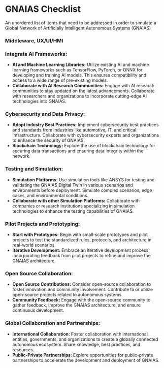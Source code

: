 # GNAIAS Checklist

An unordered list of items that need to be addressed in order to simulate a Global Network of Artificially Intelligent Autonomous Systems (GNAIAS)

### Middleware, UX/UI/HMI

### **Integrate AI Frameworks:**
   - **AI and Machine Learning Libraries:** Utilize existing AI and machine learning frameworks such as TensorFlow, PyTorch, or ONNX for developing and training AI models. This ensures compatibility and access to a wide range of pre-existing models.
   - **Collaborate with AI Research Communities:** Engage with AI research communities to stay updated on the latest advancements. Collaborate with researchers and organizations to incorporate cutting-edge AI technologies into GNAIAS.

### **Cybersecurity and Data Privacy:**
   - **Adopt Industry Best Practices:** Implement cybersecurity best practices and standards from industries like automotive, IT, and critical infrastructure. Collaborate with cybersecurity experts and organizations to enhance the security of GNAIAS.
   - **Blockchain Technology:** Explore the use of blockchain technology for securing data transactions and ensuring data integrity within the network.

### **Testing and Simulation:**
   - **Simulation Platforms:** Use simulation tools like ANSYS for testing and validating the GNAIAS Digital Twin in various scenarios and environments before deployment. Simulate complex scenarios, edge cases, and environmental conditions.
   - **Collaborate with other Simulation Platforms:** Collaborate with companies or research institutions specializing in simulation technologies to enhance the testing capabilities of GNAIAS.

### **Pilot Projects and Prototyping:**
   - **Start with Prototypes:** Begin with small-scale prototypes and pilot projects to test the standardized rules, protocols, and architecture in real-world scenarios.
   - **Iterative Development:** Embrace an iterative development process, incorporating feedback from pilot projects to refine and improve the GNAIAS architecture.

### **Open Source Collaboration:**
   - **Open Source Contributions:** Consider open-source collaboration to foster innovation and community involvement. Contribute to or utilize open-source projects related to autonomous systems.
   - **Community Feedback:** Engage with the open-source community to gather feedback, improve the GNAIAS architecture, and ensure continuous development.

### **Global Collaboration and Partnerships:**
   - **International Collaboration:** Foster collaboration with international entities, governments, and organizations to create a globally connected autonomous ecosystem. Share knowledge, best practices, and resources.
   - **Public-Private Partnerships:** Explore opportunities for public-private partnerships to accelerate the development and deployment of GNAIAS.
